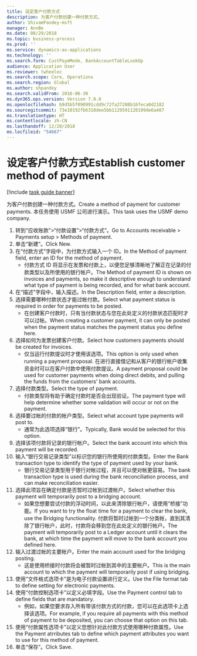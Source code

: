 ```yaml
---
title: 设定客户付款方式
description: 为客户付款创建一种付款方式。
author: ShivamPandey-msft
manager: AnnBe
ms.date: 08/29/2018
ms.topic: business-process
ms.prod: ''
ms.service: dynamics-ax-applications
ms.technology: ''
ms.search.form: CustPaymMode, BankAccountTableLookUp
audience: Application User
ms.reviewer: twheeloc
ms.search.scope: Core, Operations
ms.search.region: Global
ms.author: shpandey
ms.search.validFrom: 2016-06-30
ms.dyn365.ops.version: Version 7.0.0
ms.openlocfilehash: b9d5b5f090991cdd9c72fa27208b16feca0d2182
ms.sourcegitcommit: 73e10192fb6318dee5bb1129591120199de6a487
ms.translationtype: HT
ms.contentlocale: zh-CN
ms.lasthandoff: 12/20/2018
ms.locfileid: "54667"
---
```

# <a name="establish-customer-method-of-payment"></a><span data-ttu-id="9a3ae-103">设定客户付款方式</span><span class="sxs-lookup"><span data-stu-id="9a3ae-103">Establish customer method of payment</span></span>

[!include [task guide banner](../../includes/task-guide-banner.md)]

<span data-ttu-id="9a3ae-104">为客户付款创建一种付款方式。</span><span class="sxs-lookup"><span data-stu-id="9a3ae-104">Create a method of payment for customer payments.</span></span> <span data-ttu-id="9a3ae-105">本任务使用 USMF 公司进行演示。</span><span class="sxs-lookup"><span data-stu-id="9a3ae-105">This task uses the USMF demo company.</span></span>

1. <span data-ttu-id="9a3ae-106">转到“应收账款”>“付款设置”>“付款方式”。</span><span class="sxs-lookup"><span data-stu-id="9a3ae-106">Go to Accounts receivable > Payments setup > Methods of payment.</span></span>
2. <span data-ttu-id="9a3ae-107">单击“新建”。</span><span class="sxs-lookup"><span data-stu-id="9a3ae-107">Click New.</span></span>
3. <span data-ttu-id="9a3ae-108">在“付款方式”字段中，为付款方式输入一个 ID。</span><span class="sxs-lookup"><span data-stu-id="9a3ae-108">In the Method of payment field, enter an ID for the method of payment.</span></span>
    * <span data-ttu-id="9a3ae-109">付款方式 ID 将显示在发票和付款上，以便您足够清晰地了解正在记录的付款类型以及所使用的银行帐户。</span><span class="sxs-lookup"><span data-stu-id="9a3ae-109">The Method of payment ID is shown on invoices and payments, so make it descriptive enough to understand what type of payment is being recorded, and for what bank account.</span></span>  
4. <span data-ttu-id="9a3ae-110">在“描述”字段中，输入描述。</span><span class="sxs-lookup"><span data-stu-id="9a3ae-110">In the Description field, enter a description.</span></span>
5. <span data-ttu-id="9a3ae-111">选择需要哪种付款状态才能过帐付款。</span><span class="sxs-lookup"><span data-stu-id="9a3ae-111">Select what payment status is required in order for payments to be posted.</span></span>
    * <span data-ttu-id="9a3ae-112">在创建客户付款时，只有当付款状态与您在此处定义的付款状态匹配时才可以过帐。</span><span class="sxs-lookup"><span data-stu-id="9a3ae-112">When creating a customer payment, it can only be posted when the payment status matches the payment status you define here.</span></span>  
6. <span data-ttu-id="9a3ae-113">选择如何为发票创建客户付款。</span><span class="sxs-lookup"><span data-stu-id="9a3ae-113">Select how customers payments should be created for invoices.</span></span>
    * <span data-ttu-id="9a3ae-114">仅当运行付款提议时才使用该选项。</span><span class="sxs-lookup"><span data-stu-id="9a3ae-114">This option is only used when running a payment proposal.</span></span> <span data-ttu-id="9a3ae-115">在进行直接借记和从客户的银行帐户收集资金时可以在客户付款中使用付款提议。</span><span class="sxs-lookup"><span data-stu-id="9a3ae-115">A payment proposal could be used for customer payments when doing direct debits, and pulling the funds from the customers' bank accounts.</span></span>  
7. <span data-ttu-id="9a3ae-116">选择付款类型。</span><span class="sxs-lookup"><span data-stu-id="9a3ae-116">Select the type of payment.</span></span>
    * <span data-ttu-id="9a3ae-117">付款类型将有助于确定付款时是否会出现验证。</span><span class="sxs-lookup"><span data-stu-id="9a3ae-117">The payment type will help determine whether some validation will occur or not on the payment.</span></span>  
8. <span data-ttu-id="9a3ae-118">选择要过帐的付款的帐户类型。</span><span class="sxs-lookup"><span data-stu-id="9a3ae-118">Select what account type payments will post to.</span></span>
    * <span data-ttu-id="9a3ae-119">通常为此选项选择“银行”。</span><span class="sxs-lookup"><span data-stu-id="9a3ae-119">Typically, Bank would be selected for this option.</span></span>  
9. <span data-ttu-id="9a3ae-120">选择该项付款将记录的银行帐户。</span><span class="sxs-lookup"><span data-stu-id="9a3ae-120">Select the bank account into which this payment will be recorded.</span></span>
10. <span data-ttu-id="9a3ae-121">输入“银行交易记录类型”以标识您的银行所使用的付款类型。</span><span class="sxs-lookup"><span data-stu-id="9a3ae-121">Enter the Bank transaction type to identify the type of payment used by your bank.</span></span>
    * <span data-ttu-id="9a3ae-122">银行交易记录类型用于银行对帐过程，并且可以使对帐更容易。</span><span class="sxs-lookup"><span data-stu-id="9a3ae-122">The bank transaction type is used during the bank reconciliation process, and can make reconciliation easier.</span></span>  
11. <span data-ttu-id="9a3ae-123">选择此项旨在确定付款是否暂时过帐到过渡帐户。</span><span class="sxs-lookup"><span data-stu-id="9a3ae-123">Select whether this payment will temporarily post to a bridging account.</span></span>
    * <span data-ttu-id="9a3ae-124">如果您想要尝试付款的浮动时间，以此来清除银行帐户，请使用“桥接”功能。</span><span class="sxs-lookup"><span data-stu-id="9a3ae-124">If you want to try the float time for a payment to clear the bank, use the Bridging functionality.</span></span> <span data-ttu-id="9a3ae-125">付款将暂时过帐到一个分类帐，直到其清除了银行帐户，此时，付款将会移到您在此处定义的银行帐户。</span><span class="sxs-lookup"><span data-stu-id="9a3ae-125">The payment will temporarily post to a Ledger account until it clears the bank, at which time the payment will move to the bank account you defined here.</span></span>  
12. <span data-ttu-id="9a3ae-126">输入过渡过帐的主要帐户。</span><span class="sxs-lookup"><span data-stu-id="9a3ae-126">Enter the main account used for the bridging posting.</span></span>
    * <span data-ttu-id="9a3ae-127">这是使用桥接时付款将会被暂时过帐到其中的主要帐户。</span><span class="sxs-lookup"><span data-stu-id="9a3ae-127">This is the main account to which the payment will temporarily post if using bridging.</span></span>  
13. <span data-ttu-id="9a3ae-128">使用“文件格式选项卡”是为电子付款设置进行定义。</span><span class="sxs-lookup"><span data-stu-id="9a3ae-128">Use the File format tab to define setting for electronic payments.</span></span>
14. <span data-ttu-id="9a3ae-129">使用“付款控制选项卡”以定义必填字段。</span><span class="sxs-lookup"><span data-stu-id="9a3ae-129">Use the Payment control tab to define fields that are mandatory.</span></span>
    * <span data-ttu-id="9a3ae-130">例如，如果您要求存入所有带该付款方式的付款，您可以在此选项卡上选择该选项。</span><span class="sxs-lookup"><span data-stu-id="9a3ae-130">For example, if you require all payments with this method of payment to be deposited, you can choose that option on this tab.</span></span>  
15. <span data-ttu-id="9a3ae-131">使用“付款属性选项卡”以定义您想针对此付款方式使用哪种付款属性。</span><span class="sxs-lookup"><span data-stu-id="9a3ae-131">Use the Payment atrributes tab to define which payment attributes you want to use for this method of payment.</span></span>
16. <span data-ttu-id="9a3ae-132">单击“保存”。</span><span class="sxs-lookup"><span data-stu-id="9a3ae-132">Click Save.</span></span>

